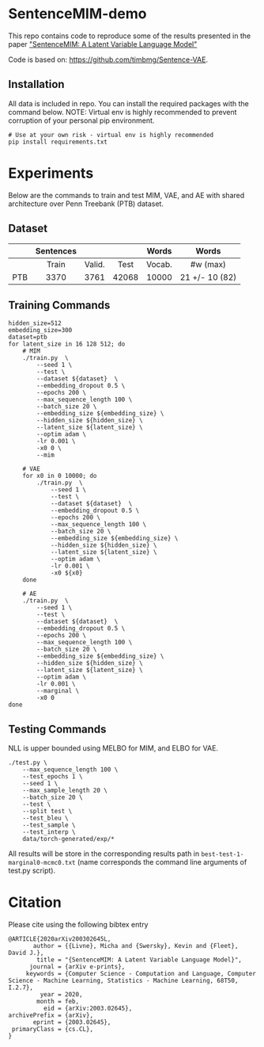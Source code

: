 # SentenceMIM-demo

This repo contains code to reproduce some of the results presented in the paper ["SentenceMIM: A Latent Variable Language Model"](https://arxiv.org/abs/2003.02645)

Code is based on: <https://github.com/timbmg/Sentence-VAE>.

## Installation

All data is included in repo.
You can install the required packages with the command below.
NOTE: Virtual env is highly recommended to prevent corruption of your personal pip environment.

```
# Use at your own risk - virtual env is highly recommended
pip install requirements.txt 
```

# Experiments

Below are the commands to train and test MIM, VAE, and AE with shared architecture over Penn Treebank (PTB) dataset.

## Dataset

|              | Sentences |        |       | Words  |       Words      |
|--------------|:---------:|:------:|:-----:|:------:|:----------------:|
|              |   Train   | Valid. |  Test | Vocab. |     #w (max)     |
| PTB          |    3370   |  3761  | 42068 |  10000 | 21 +/- 10 (82) |



## Training Commands

```
hidden_size=512
embedding_size=300
dataset=ptb
for latent_size in 16 128 512; do
    # MIM
    ./train.py  \
        --seed 1 \
        --test \
        --dataset ${dataset}  \
        --embedding_dropout 0.5 \
        --epochs 200 \
        --max_sequence_length 100 \
        --batch_size 20 \
        --embedding_size ${embedding_size} \
        --hidden_size ${hidden_size} \
        --latent_size ${latent_size} \
        --optim adam \
        -lr 0.001 \
        -x0 0 \
        --mim
    
    # VAE
    for x0 in 0 10000; do
        ./train.py  \
            --seed 1 \
            --test \
            --dataset ${dataset}  \
            --embedding_dropout 0.5 \
            --epochs 200 \
            --max_sequence_length 100 \
            --batch_size 20 \
            --embedding_size ${embedding_size} \
            --hidden_size ${hidden_size} \
            --latent_size ${latent_size} \
            --optim adam \
            -lr 0.001 \
            -x0 ${x0}
    done

    # AE
    ./train.py  \
        --seed 1 \
        --test \
        --dataset ${dataset}  \
        --embedding_dropout 0.5 \
        --epochs 200 \
        --max_sequence_length 100 \
        --batch_size 20 \
        --embedding_size ${embedding_size} \
        --hidden_size ${hidden_size} \
        --latent_size ${latent_size} \
        --optim adam \
        -lr 0.001 \
        --marginal \
        -x0 0
done
```

## Testing Commands

NLL is upper bounded using MELBO for MIM, and ELBO for VAE.

```
./test.py \
    --max_sequence_length 100 \
    --test_epochs 1 \
    --seed 1 \
    --max_sample_length 20 \
    --batch_size 20 \
    --test \
    --split test \
    --test_bleu \
    --test_sample \
    --test_interp \
    data/torch-generated/exp/*
```

All results will be store in the corresponding results path in ```best-test-1-marginal0-mcmc0.txt``` (name corresponds the command line arguments of test.py script).

# Citation

Please cite using the following bibtex entry

```
@ARTICLE{2020arXiv200302645L,
       author = {{Livne}, Micha and {Swersky}, Kevin and {Fleet}, David J.},
        title = "{SentenceMIM: A Latent Variable Language Model}",
      journal = {arXiv e-prints},
     keywords = {Computer Science - Computation and Language, Computer Science - Machine Learning, Statistics - Machine Learning, 68T50, I.2.7},
         year = 2020,
        month = feb,
          eid = {arXiv:2003.02645},
archivePrefix = {arXiv},
       eprint = {2003.02645},
 primaryClass = {cs.CL},
}
```
